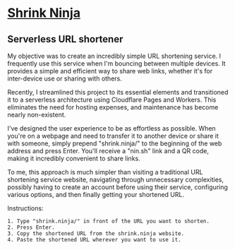 # [Shrink Ninja](https://shrink.ninja) #

## Serverless URL shortener

My objective was to create an incredibly simple URL shortening service. I frequently use this service when I'm bouncing between multiple devices. It provides a simple and efficient way to share web links, whether it's for inter-device use or sharing with others.

Recently, I streamlined this project to its essential elements and transitioned it to a serverless architecture using Cloudflare Pages and Workers. This eliminates the need for hosting expenses, and maintenance has become nearly non-existent.

I've designed the user experience to be as effortless as possible. When you're on a webpage and need to transfer it to another device or share it with someone, simply prepend "shrink.ninja/" to the beginning of the web address and press Enter. You'll receive a "nin.sh" link and a QR code, making it incredibly convenient to share links.

To me, this approach is much simpler than visiting a traditional URL shortening service website, navigating through unnecessary complexities, possibly having to create an account before using their service, configuring various options, and then finally getting your shortened URL.

Instructions:

    1. Type "shrink.ninja/" in front of the URL you want to shorten.
    2. Press Enter.
    3. Copy the shortened URL from the shrink.ninja website.
    4. Paste the shortened URL wherever you want to use it.

